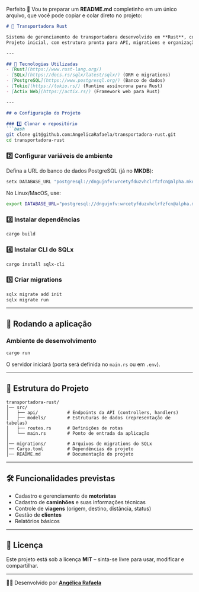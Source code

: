 Perfeito 🚀 Vou te preparar um **README.md** completinho em um único arquivo, que você pode copiar e colar direto no projeto:

````markdown
# 🚛 Transportadora Rust

Sistema de gerenciamento de transportadora desenvolvido em **Rust**, com integração ao **PostgreSQL** e uso do **SQLx** para migrations e consultas.  
Projeto inicial, com estrutura pronta para API, migrations e organização modular.

---

## 📌 Tecnologias Utilizadas
- [Rust](https://www.rust-lang.org/)  
- [SQLx](https://docs.rs/sqlx/latest/sqlx/) (ORM e migrations)  
- [PostgreSQL](https://www.postgresql.org/) (Banco de dados)  
- [Tokio](https://tokio.rs/) (Runtime assíncrona para Rust)  
- [Actix Web](https://actix.rs/) (Framework web para Rust)

---

## ⚙️ Configuração do Projeto

### 1️⃣ Clonar o repositório
```bash
git clone git@github.com:AngelicaRafaela/transportadora-rust.git
cd transportadora-rust
````

### 2️⃣ Configurar variáveis de ambiente

Defina a URL do banco de dados PostgreSQL (já no **MKDB**):

```bash
setx DATABASE_URL "postgresql://dngujnfv:wrcetyfduzvhclrfzfcn@alpha.mkdb.sh:5432/qxfdlhqs"
```

No Linux/MacOS, use:

```bash
export DATABASE_URL="postgresql://dngujnfv:wrcetyfduzvhclrfzfcn@alpha.mkdb.sh:5432/qxfdlhqs"
```

### 3️⃣ Instalar dependências

```bash
cargo build
```

### 4️⃣ Instalar CLI do SQLx

```bash
cargo install sqlx-cli
```

### 5️⃣ Criar migrations

```bash
sqlx migrate add init
sqlx migrate run
```

---

## 🚀 Rodando a aplicação

### Ambiente de desenvolvimento

```bash
cargo run
```

O servidor iniciará (porta será definida no `main.rs` ou em `.env`).

---

## 📂 Estrutura do Projeto

```
transportadora-rust/
│── src/
│   ├── api/           # Endpoints da API (controllers, handlers)
│   ├── models/        # Estruturas de dados (representação de tabelas)
│   ├── routes.rs      # Definições de rotas
│   └── main.rs        # Ponto de entrada da aplicação
│
│── migrations/        # Arquivos de migrations do SQLx
│── Cargo.toml         # Dependências do projeto
│── README.md          # Documentação do projeto
```

---

## 🛠️ Funcionalidades previstas

* Cadastro e gerenciamento de **motoristas**
* Cadastro de **caminhões** e suas informações técnicas
* Controle de **viagens** (origem, destino, distância, status)
* Gestão de **clientes**
* Relatórios básicos

---

## 📄 Licença

Este projeto está sob a licença **MIT** – sinta-se livre para usar, modificar e compartilhar.

---

👩‍💻 Desenvolvido por **[Angélica Rafaela](https://www.linkedin.com/in/angélica-rafaela)**
